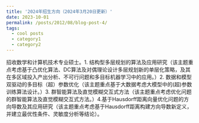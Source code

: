 ```yaml
---
title: '2024年招生方向（2024年3月20日更新）'
date: 2023-10-01
permalink: /posts/2012/08/blog-post-4/
tags:
  - cool posts
  - category1
  - category2
---
```

招收数学和计算机技术专业硕士。1. 结构型多层规划的算法及应用研究（该主题重点考虑基于凸优化算法、DC算法及对偶理论设计多层规划新的单层化策略，及其在多区域投入产出分析、不可行问题和多目标机器学习中的应用。）2. 数据和模型双驱动的多目标（超）参数优化（该主题重点基于大数据考虑大模型中的(超)参数训练算法设计。）3. 群智能算法及直觉模糊交互式方法（该主题重点考虑优化问题的群智能算法及直觉模糊交互式方法。）4.基于Hausdorff距离向量优化问题的方向导数及其应用研究（该主题重点考虑基于Hausdorff距离构建方向导数新定义，并建立最优性条件、灵敏度分析等结论）。
